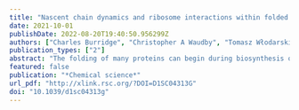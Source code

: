 ```yaml
---
title: "Nascent chain dynamics and ribosome interactions within folded ribosome-nascent chain complexes observed by NMR spectroscopy."
date: 2021-10-01
publishDate: 2022-08-20T19:40:50.956299Z
authors: ["Charles Burridge", "Christopher A Waudby", "Tomasz Włodarski", "Anaïs M E Cassaignau", "Lisa D Cabrita", "John Christodoulou"]
publication_types: ["2"]
abstract: "The folding of many proteins can begin during biosynthesis on the ribosome and can be modulated by the ribosome itself. Such perturbations are generally believed to be mediated through interactions between the nascent chain and the ribosome surface, but despite recent progress in characterising interactions of unfolded states with the ribosome, and their impact on the initiation of co-translational folding, a complete quantitative analysis of interactions across both folded and unfolded states of a nascent chain has yet to be realised. Here we apply solution-state NMR spectroscopy to measure transverse proton relaxation rates for methyl groups in folded ribosome-nascent chain complexes of the FLN5 filamin domain. We observe substantial increases in relaxation rates for the nascent chain relative to the isolated domain, which can be related to changes in effective rotational correlation times using measurements of relaxation and cross-correlated relaxation in the isolated domain. Using this approach, we can identify interactions between the nascent chain and the ribosome surface, driven predominantly by electrostatics, and by measuring the change in these interactions as the subsequent FLN6 domain emerges, we may deduce their impact on the free energy landscapes associated with the co-translational folding process."
featured: false
publication: "*Chemical science*"
url_pdf: "http://xlink.rsc.org/?DOI=D1SC04313G"
doi: "10.1039/d1sc04313g"
---
```

